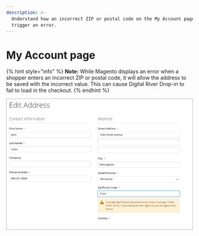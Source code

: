 ```yaml
---
description: >-
  Understand how an incorrect ZIP or postal code on the My Account page can
  trigger an error.
---
```


# My Account page

{% hint style="info" %}
**Note:** While Magento displays an error when a shopper enters an incorrect ZIP or postal code, it will allow the address to be saved with the incorrect value. This can cause Digital River Drop-in to fail to load in the checkout.
{% endhint %}

![](../../.gitbook/assets/Editaddress.PNG)
